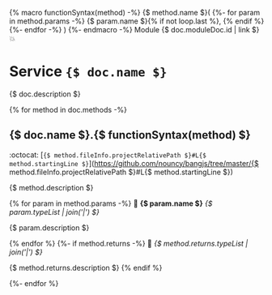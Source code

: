 {% macro functionSyntax(method) -%}
{$ method.name $}(
{%- for param in method.params -%}
	{$ param.name $}{% if not loop.last %}, {% endif %}
{%- endfor -%}
)
{%- endmacro -%}
Module {$ doc.moduleDoc.id | link $} :boom:
# Service `{$ doc.name $}`

{$ doc.description $}

{% for method in doc.methods -%}
## {$ doc.name $}.{$ functionSyntax(method) $}

:octocat: [`{$ method.fileInfo.projectRelativePath $}#L{$ method.startingLine $}`](https://github.com/nouncy/bangjs/tree/master/{$ method.fileInfo.projectRelativePath $}#L{$ method.startingLine $})

{$ method.description $}

{% for param in method.params -%}
:baby_bottle: **{$ param.name $}** _{$ param.typeList | join('|') $}_

{$ param.description $}

{% endfor %}
{%- if method.returns -%}
:dash: _{$ method.returns.typeList | join('|') $}_

{$ method.returns.description $}
{% endif %}

{%- endfor %}
